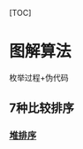 [TOC]



# 图解算法

枚举过程+伪代码

## 7种比较排序

### [堆排序](https://github.com/Maybrittnelson/technology-demo/tree/feature/6-01/img/sort/heap/1%20%E6%9E%9A%E4%B8%BE%E8%BF%87%E7%A8%8B)

